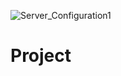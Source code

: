 ![Server_Configuration1](https://user-images.githubusercontent.com/67820228/129316474-d67b5dc9-e9e7-4a8b-a434-cfe9c68d8f3e.png)
# Project
